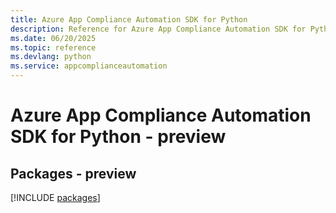 ```yaml
---
title: Azure App Compliance Automation SDK for Python
description: Reference for Azure App Compliance Automation SDK for Python
ms.date: 06/20/2025
ms.topic: reference
ms.devlang: python
ms.service: appcomplianceautomation
---
```

# Azure App Compliance Automation SDK for Python - preview
## Packages - preview
[!INCLUDE [packages](app-compliance-automation-index.md)]